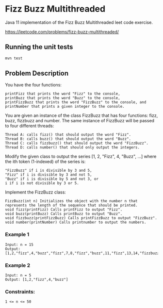 # Fizz Buzz Multithreaded

Java 11 implementation of the Fizz Buzz Multithreaded leet code exercise.

<https://leetcode.com/problems/fizz-buzz-multithreaded/>

## Running the unit tests

```bash
mvn test
```

## Problem Description

You have the four functions:

    printFizz that prints the word "Fizz" to the console,
    printBuzz that prints the word "Buzz" to the console,
    printFizzBuzz that prints the word "FizzBuzz" to the console, and
    printNumber that prints a given integer to the console.

You are given an instance of the class FizzBuzz that has four functions: fizz, buzz, fizzbuzz and number. The same
instance of FizzBuzz will be passed to four different threads:

    Thread A: calls fizz() that should output the word "Fizz".
    Thread B: calls buzz() that should output the word "Buzz".
    Thread C: calls fizzbuzz() that should output the word "FizzBuzz".
    Thread D: calls number() that should only output the integers.

Modify the given class to output the series [1, 2, "Fizz", 4, "Buzz", ...] where the ith token (1-indexed) of the series
is:

    "FizzBuzz" if i is divisible by 3 and 5,
    "Fizz" if i is divisible by 3 and not 5,
    "Buzz" if i is divisible by 5 and not 3, or
    i if i is not divisible by 3 or 5.

Implement the FizzBuzz class:

    FizzBuzz(int n) Initializes the object with the number n that represents the length of the sequence that should be printed.
    void fizz(printFizz) Calls printFizz to output "Fizz".
    void buzz(printBuzz) Calls printBuzz to output "Buzz".
    void fizzbuzz(printFizzBuzz) Calls printFizzBuzz to output "FizzBuzz".
    void number(printNumber) Calls printnumber to output the numbers.

### Example 1

```text
Input: n = 15
Output: [1,2,"fizz",4,"buzz","fizz",7,8,"fizz","buzz",11,"fizz",13,14,"fizzbuzz"]
```

### Example 2

```
Input: n = 5
Output: [1,2,"fizz",4,"buzz"]
```

### Constraints:

`1 <= n <= 50`
